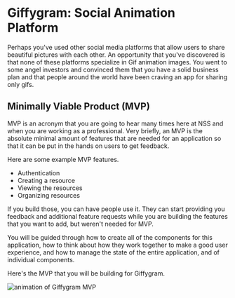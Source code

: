 # Giffygram: Social Animation Platform

Perhaps you've used other social media platforms that allow users to share beautiful pictures with each other. An opportunity that you've discovered is that none of these platforms specialize in Gif animation images. You went to some angel investors and convinced them that you have a solid business plan and that people around the world have been craving an app for sharing only gifs.

## Minimally Viable Product (MVP)

MVP is an acronym that you are going to hear many times here at NSS and when you are working as a professional. Very briefly, an MVP is the absolute minimal amount of features that are needed for an application so that it can be put in the hands on users to get feedback.

Here are some example MVP features.

* Authentication
* Creating a resource
* Viewing the resources
* Organizing resources

If you build those, you can have people use it. They can start providing you feedback and additional feature requests while you are building the features that you want to add, but weren't needed for MVP.

You will be guided through how to create all of the components for this application, how to think about how they work together to make a good user experience, and how to manage the state of the entire application, and of individual components.

Here's the MVP that you will be building for Giffygram.

![animation of Giffygram MVP](./images/giffygram.gif)
